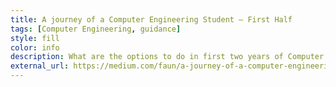 ```yaml
---
title: A journey of a Computer Engineering Student — First Half
tags: [Computer Engineering, guidance]
style: fill
color: info
description: What are the options to do in first two years of Computer engineering?
external_url: https://medium.com/faun/a-journey-of-a-computer-engineering-student-first-half-efeb02c59fce
---
```

